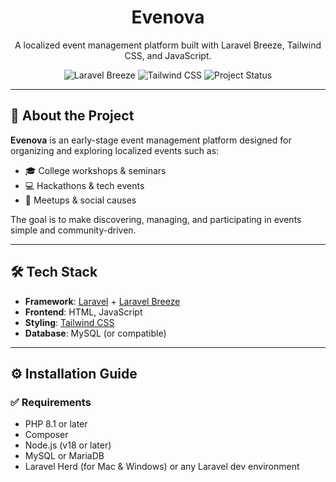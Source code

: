 <h1 align="center">Evenova</h1>

<p align="center">
  A localized event management platform built with Laravel Breeze, Tailwind CSS, and JavaScript.
</p>

<p align="center">
  <img src="https://img.shields.io/badge/Laravel-Breeze-blue?style=flat-square" alt="Laravel Breeze">
  <img src="https://img.shields.io/badge/Tailwind_CSS-v4.x-38BDF8?style=flat-square&logo=tailwind-css&logoColor=white" alt="Tailwind CSS">
  <img src="https://img.shields.io/badge/Status-In%20Progress-yellow?style=flat-square" alt="Project Status">
</p>

---

## 🚀 About the Project

**Evenova** is an early-stage event management platform designed for organizing and exploring localized events such as:

- 🎓 College workshops & seminars  
- 💻 Hackathons & tech events  
- 🤝 Meetups & social causes  

The goal is to make discovering, managing, and participating in events simple and community-driven.

---

## 🛠️ Tech Stack

- **Framework**: [Laravel](https://laravel.com) + [Laravel Breeze](https://laravel.com/docs/starter-kits#laravel-breeze)
- **Frontend**: HTML, JavaScript
- **Styling**: [Tailwind CSS](https://tailwindcss.com)
- **Database**: MySQL (or compatible)

---

## ⚙️ Installation Guide

### ✅ Requirements

- PHP 8.1 or later
- Composer
- Node.js (v18 or later)
- MySQL or MariaDB
- Laravel Herd (for Mac & Windows) or any Laravel dev environment
